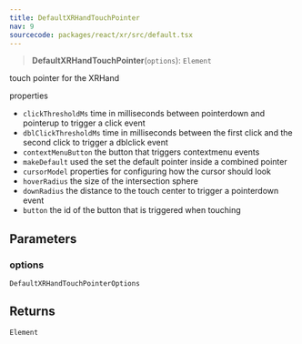 ```yaml
---
title: DefaultXRHandTouchPointer
nav: 9
sourcecode: packages/react/xr/src/default.tsx
---
```


> **DefaultXRHandTouchPointer**(`options`): `Element`

touch pointer for the XRHand

properties
- `clickThresholdMs` time in milliseconds between pointerdown and pointerup to trigger a click event
- `dblClickThresholdMs` time in milliseconds between the first click and the second click to trigger a dblclick event
- `contextMenuButton` the button that triggers contextmenu events
- `makeDefault` used the set the default pointer inside a combined pointer
- `cursorModel` properties for configuring how the cursor should look
- `hoverRadius` the size of the intersection sphere
- `downRadius` the distance to the touch center to trigger a pointerdown event
- `button` the id of the button that is triggered when touching

## Parameters

### options

`DefaultXRHandTouchPointerOptions`

## Returns

`Element`
